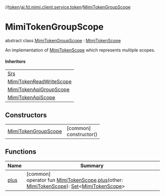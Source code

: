 //[token](../../../index.md)/[ai.fd.mimi.client.service.token](../index.md)/[MimiTokenGroupScope](index.md)

# MimiTokenGroupScope

abstract class [MimiTokenGroupScope](index.md) : [MimiTokenScope](../-mimi-token-scope/index.md)

An implementation of [MimiTokenScope](../-mimi-token-scope/index.md) which represents multiple scopes.

#### Inheritors

| |
|---|
| [Srs](../-mimi-token-scopes/-srs/index.md) |
| [MimiTokenReadWriteScope](../-mimi-token-read-write-scope/index.md) |
| [MimiTokenApiGroupScope](../-mimi-token-api-group-scope/index.md) |
| [MimiTokenApiScope](../-mimi-token-api-scope/index.md) |

## Constructors

| | |
|---|---|
| [MimiTokenGroupScope](-mimi-token-group-scope.md) | [common]<br>constructor() |

## Functions

| Name | Summary |
|---|---|
| [plus](../plus.md) | [common]<br>operator fun [MimiTokenScope](../-mimi-token-scope/index.md).[plus](../plus.md)(other: [MimiTokenScope](../-mimi-token-scope/index.md)): [Set](https://kotlinlang.org/api/core/kotlin-stdlib/kotlin.collections/-set/index.html)&lt;[MimiTokenScope](../-mimi-token-scope/index.md)&gt; |

